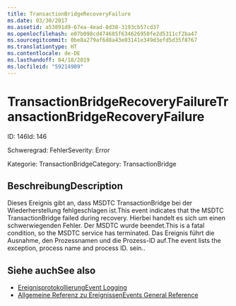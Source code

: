 ```yaml
---
title: TransactionBridgeRecoveryFailure
ms.date: 03/30/2017
ms.assetid: a53891d9-67ea-4ead-8d38-3193cb57cd37
ms.openlocfilehash: e07b098cd474685f634626950fe2d5311cf2ba47
ms.sourcegitcommit: 0be8a279af6d8a43e03141e349d3efd5d35f8767
ms.translationtype: HT
ms.contentlocale: de-DE
ms.lasthandoff: 04/18/2019
ms.locfileid: "59214909"
---
```

# <a name="transactionbridgerecoveryfailure"></a><span data-ttu-id="79be0-102">TransactionBridgeRecoveryFailure</span><span class="sxs-lookup"><span data-stu-id="79be0-102">TransactionBridgeRecoveryFailure</span></span>
<span data-ttu-id="79be0-103">ID: 146</span><span class="sxs-lookup"><span data-stu-id="79be0-103">Id: 146</span></span>  
  
 <span data-ttu-id="79be0-104">Schweregrad: Fehler</span><span class="sxs-lookup"><span data-stu-id="79be0-104">Severity: Error</span></span>  
  
 <span data-ttu-id="79be0-105">Kategorie: TransactionBridge</span><span class="sxs-lookup"><span data-stu-id="79be0-105">Category: TransactionBridge</span></span>  
  
## <a name="description"></a><span data-ttu-id="79be0-106">Beschreibung</span><span class="sxs-lookup"><span data-stu-id="79be0-106">Description</span></span>  
 <span data-ttu-id="79be0-107">Dieses Ereignis gibt an, dass MSDTC TransactionBridge bei der Wiederherstellung fehlgeschlagen ist.</span><span class="sxs-lookup"><span data-stu-id="79be0-107">This event indicates that the MSDTC TransactionBridge failed during recovery.</span></span> <span data-ttu-id="79be0-108">Hierbei handelt es sich um einen schwerwiegenden Fehler. Der MSDTC wurde beendet.</span><span class="sxs-lookup"><span data-stu-id="79be0-108">This is a fatal condition, so the MSDTC service has terminated.</span></span> <span data-ttu-id="79be0-109">Das Ereignis führt die Ausnahme, den Prozessnamen und die Prozess-ID auf.</span><span class="sxs-lookup"><span data-stu-id="79be0-109">The event lists the exception, process name and process ID.</span></span> <span data-ttu-id="79be0-110">sein.</span><span class="sxs-lookup"><span data-stu-id="79be0-110">.</span></span>  
  
## <a name="see-also"></a><span data-ttu-id="79be0-111">Siehe auch</span><span class="sxs-lookup"><span data-stu-id="79be0-111">See also</span></span>

- [<span data-ttu-id="79be0-112">Ereignisprotokollierung</span><span class="sxs-lookup"><span data-stu-id="79be0-112">Event Logging</span></span>](../../../../../docs/framework/wcf/diagnostics/event-logging/index.md)
- [<span data-ttu-id="79be0-113">Allgemeine Referenz zu Ereignissen</span><span class="sxs-lookup"><span data-stu-id="79be0-113">Events General Reference</span></span>](../../../../../docs/framework/wcf/diagnostics/event-logging/events-general-reference.md)
